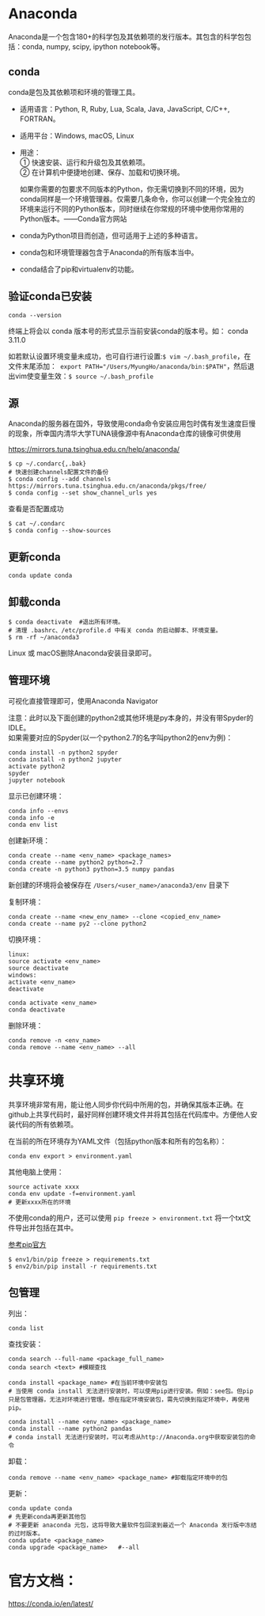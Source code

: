 # Anaconda
Anaconda是一个包含180+的科学包及其依赖项的发行版本。其包含的科学包包括：conda, numpy, scipy, ipython notebook等。





## conda
conda是包及其依赖项和环境的管理工具。 

- 适用语言：Python, R, Ruby, Lua, Scala, Java, JavaScript, C/C++, FORTRAN。  
- 适用平台：Windows, macOS, Linux  
- 用途：  
    ① 快速安装、运行和升级包及其依赖项。  
    ② 在计算机中便捷地创建、保存、加载和切换环境。  
    
    如果你需要的包要求不同版本的Python，你无需切换到不同的环境，因为conda同样是一个环境管理器。仅需要几条命令，你可以创建一个完全独立的环境来运行不同的Python版本，同时继续在你常规的环境中使用你常用的Python版本。——Conda官方网站  

- conda为Python项目而创造，但可适用于上述的多种语言。

- conda包和环境管理器包含于Anaconda的所有版本当中。    

- conda结合了pip和virtualenv的功能。    
 






## 验证conda已安装
    
    conda --version
终端上将会以 conda 版本号的形式显示当前安装conda的版本号。如： conda 3.11.0


如若默认设置环境变量未成功，也可自行进行设置:`$ vim ~/.bash_profile`，在文件末尾添加：`
export PATH="/Users/MyungHo/anaconda/bin:$PATH"`，然后退出vim使变量生效：`$ source ~/.bash_profile`


## 源
Anaconda的服务器在国外，导致使用conda命令安装应用包时偶有发生速度巨慢的现象，所幸国内清华大学TUNA镜像源中有Anaconda仓库的镜像可供使用

<https://mirrors.tuna.tsinghua.edu.cn/help/anaconda/>

    $ cp ~/.condarc{,.bak}
    # 快速创建channels配置文件的备份
    $ conda config --add channels  https://mirrors.tuna.tsinghua.edu.cn/anaconda/pkgs/free/
    $ conda config --set show_channel_urls yes
查看是否配置成功

    $ cat ~/.condarc
    $ conda config --show-sources


## 更新conda
    conda update conda

## 卸载conda
 

    $ conda deactivate  #退出所有环境。
    # 清理 .bashrc、/etc/profile.d 中有关 conda 的启动脚本、环境变量。
    $ rm -rf ~/anaconda3
Linux 或 macOS删除Anaconda安装目录即可。



















## 管理环境
可视化直接管理即可，使用Anaconda Navigator

注意：此时以及下面创建的python2或其他环境是py本身的，并没有带Spyder的IDLE。  
如果需要对应的Spyder(以一个python2.7的名字叫python2的env为例)：
    
    conda install -n python2 spyder
    conda install -n python2 jupyter
    activate python2
    spyder
    jupyter notebook


显示已创建环境：

    conda info --envs
    conda info -e
    conda env list

创建新环境：

    conda create --name <env_name> <package_names>
    conda create --name python2 python=2.7 
    conda create -n python3 python=3.5 numpy pandas
新创建的环境将会被保存在 `/Users/<user_name>/anaconda3/env` 目录下

复制环境：

    conda create --name <new_env_name> --clone <copied_env_name>
    conda create --name py2 --clone python2

切换环境：

    linux:
    source activate <env_name>          
    source deactivate
    windows:
    activate <env_name>               
    deactivate

    conda activate <env_name>
    conda deactivate

删除环境：

    conda remove -n <env_name>
    conda remove --name <env_name> --all 

<!-- 环境嵌套:
当已经激活某个环境时，再次 conda activate envname 将发生环境嵌套，而不是切换。

多个环境嵌套时，软件包可能产生异常行为。

Python 需格外小心！若最内层环境没有安装 Python，所有与 Python 有关的程序（尤其是 pip ）将逐层向外 fallback 直至 base，很容易造成污染。

可通过 conda info 的 shell level 来检查嵌套情况。

如非特别必要，不建议使用环境嵌套。

默认允许 2 层环境嵌套，可通过 conda config --set max_shlvl number 调至更高或将该特性关闭。
 -->

















# 共享环境

共享环境非常有用，能让他人同步你代码中所用的包，并确保其版本正确。在github上共享代码时，最好同样创建环境文件并将其包括在代码库中。方便他人安装代码的所有依赖项。

在当前的所在环境存为YAML文件（包括python版本和所有的包名称）：
    
    conda env export > environment.yaml

其他电脑上使用：
    
    source activate xxxx
    conda env update -f=environment.yaml
    # 更新xxxx所在的环境

不使用conda的用户，还可以使用 `pip freeze > environment.txt` 将一个txt文件导出并包括在其中。

[参考pip官方](https://pip.pypa.io/en/stable/reference/pip_freeze/)

    $ env1/bin/pip freeze > requirements.txt
    $ env2/bin/pip install -r requirements.txt





















## 包管理

列出：

    conda list


查找安装：

    conda search --full-name <package_full_name>
    conda search <text> #模糊查找

    conda install <package_name> #在当前环境中安装包
    # 当使用 conda install 无法进行安装时，可以使用pip进行安装。例如：see包。但pip只是包管理器，无法对环境进行管理。想在指定环境安装包，需先切换到指定环境中，再使用pip。

    conda install --name <env_name> <package_name>
    conda install --name python2 pandas 
    # conda install 无法进行安装时，可以考虑从http://Anaconda.org中获取安装包的命令


卸载：

    conda remove --name <env_name> <package_name> #卸载指定环境中的包

更新：

    conda update conda 
    # 先更新conda再更新其他包
    # 不要更新 anaconda 元包，这将导致大量软件包回滚到最近一个 Anaconda 发行版中冻结的过时版本。
    conda update <package_name>
    conda upgrade <package_name>   #--all






# 官方文档：
<https://conda.io/en/latest/>
